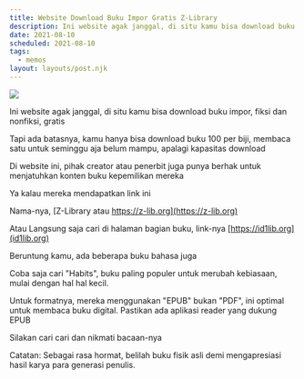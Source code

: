 ```yaml
---
title: Website Download Buku Impor Gratis Z-Library
description: Ini website agak janggal, di situ kamu bisa download buku impor, fiksi dan nonfiksi, gratis
date: 2021-08-10
scheduled: 2021-08-10
tags:
  - memos
layout: layouts/post.njk
---
```


<img src="https://literasi533513683.files.wordpress.com/2021/12/screen-shot-2021-12-09-at-17.22.09.png" />

Ini website agak janggal, di situ kamu bisa download buku impor, fiksi dan nonfiksi, gratis

Tapi ada batasnya, kamu hanya bisa download buku 100 per biji, membaca satu untuk seminggu aja belum mampu, apalagi kapasitas download

Di website ini, pihak creator atau penerbit juga punya berhak untuk menjatuhkan konten buku kepemilikan mereka

Ya kalau mereka mendapatkan link ini

Nama-nya, [Z-Library atau https://z-lib.org](https://z-lib.org)

Atau Langsung saja cari di halaman bagian buku, link-nya [https://id1lib.org](id1lib.org)

Beruntung kamu, ada beberapa buku bahasa juga

Coba saja cari "Habits", buku paling populer untuk merubah kebiasaan, mulai dengan hal hal kecil.

Untuk formatnya, mereka menggunakan "EPUB" bukan "PDF", ini optimal untuk membaca buku digital. Pastikan ada aplikasi reader yang dukung EPUB

Silakan cari cari dan nikmati bacaan-nya

Catatan: Sebagai rasa hormat, belilah buku fisik asli demi mengapresiasi hasil karya para generasi penulis.
